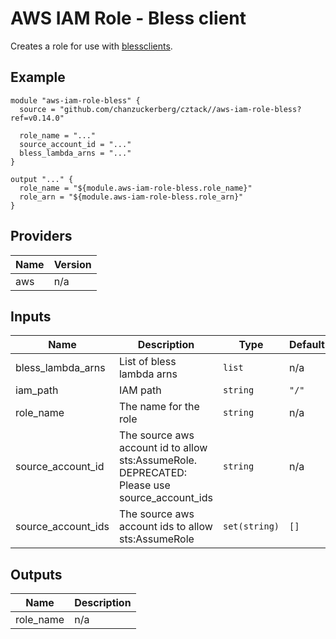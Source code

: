 # AWS IAM Role - Bless client

Creates a role for use with [blessclients](https://github.com/lyft/python-blessclient).

## Example

```hcl
module "aws-iam-role-bless" {
  source = "github.com/chanzuckerberg/cztack//aws-iam-role-bless?ref=v0.14.0"

  role_name = "..."
  source_account_id = "..."
  bless_lambda_arns = "..."
}

output "..." {
  role_name = "${module.aws-iam-role-bless.role_name}"
  role_arn = "${module.aws-iam-role-bless.role_arn}"
}
```

<!-- START -->
## Providers

| Name | Version |
|------|---------|
| aws | n/a |

## Inputs

| Name | Description | Type | Default | Required |
|------|-------------|------|---------|:-----:|
| bless\_lambda\_arns | List of bless lambda arns | `list` | n/a | yes |
| iam\_path | IAM path | `string` | `"/"` | no |
| role\_name | The name for the role | `string` | n/a | yes |
| source\_account\_id | The source aws account id to allow sts:AssumeRole. DEPRECATED: Please use source\_account\_ids | `string` | n/a | yes |
| source\_account\_ids | The source aws account ids to allow sts:AssumeRole | `set(string)` | `[]` | no |

## Outputs

| Name | Description |
|------|-------------|
| role\_name | n/a |

<!-- END -->
